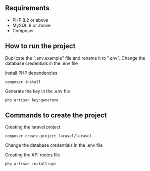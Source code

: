 ## Requirements

* PHP 8.2 or above
* MySQL 8 or above
* Composer

## How to run the project

Duplicate the ".env.example" file and rename it to ".env".
Change the database credentials in the .env file

Install PHP dependencies
```
composer install
```
Generate the key in the .env file
```
php artisan key:generate
```

## Commands to create the project
Creating the laravel project
```
composer create-project laravel/laravel .
```

Change the database credentials in the .env file

Creating the API routes file
```
php artisan install:api
```

